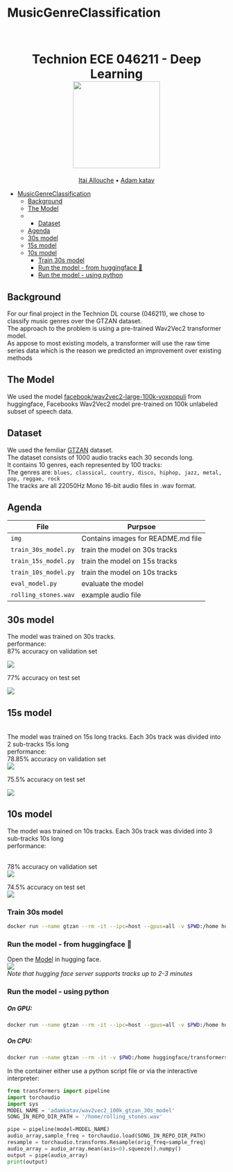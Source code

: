 # MusicGenreClassification

<h1 align="center">
  <br>
Technion ECE 046211 - Deep Learning
  <br>
  <img src="https://raw.githubusercontent.com/taldatech/ee046211-deep-learning/main/assets/nn_gumgum.gif" height="200">
</h1>
  <p align="center">
    <a href="https://github.com/ItaiAllouche">Itai Allouche</a> •
    <a href="https://github.com/adamkatav">Adam katav</a>
  </p>

- [MusicGenreClassification](#MusicGenreClassification)
  * [Background](#background)
  * [The Model](#the-model)
  * * [Dataset](#dataset)
  * [Agenda](#agenda)
  * [30s model](#30s-model)
  * [15s model](#15s-model)
  * [10s model](#10s-model)
    + [Train 30s model](#train-30s-model)
    + [Run the model - from huggingface 🤗](#Run-the-model---from-huggingface-🤗)
    + [Run the model - using python](#Run-the-model---using-python)

## Background
For our final project in the Technion DL course (046211), we chose to classify music genres over the GTZAN dataset.
<br>
The approach to the problem is using a pre-trained Wav2Vec2 transformer model.
<br>
As appose to most existing models, a transformer will use the raw time series data which is the reason we predicted an improvement over existing methods
  

## The Model
We used the model <a href="https://huggingface.co/facebook/wav2vec2-large-100k-voxpopuli">facebook/wav2vec2-large-100k-voxpopuli</a> from huggingface,
Facebooks Wav2Vec2 model pre-trained on 100k unlabeled subset of speech data.
<br>


## Dataset
We used the femiliar <a href="https://www.kaggle.com/datasets/andradaolteanu/gtzan-dataset-music-genre-classification">GTZAN</a> dataset.
<br>
The dataset consists of 1000 audio tracks each 30 seconds long.
<br>
It contains 10 genres, each represented by 100 tracks:
<br>
The genres are: `blues, classical, country, disco, hiphop, jazz, metal, pop, reggae, rock`
<br>
The tracks are all 22050Hz Mono 16-bit audio files in .wav format.


## Agenda

|File       | Purpsoe |
|----------------|---------|
|`img`| Contains images for README.md file  |
|`train_30s_model.py`| train the model on 30s tracks |
|`train_15s_model.py`| train the model on 15s tracks  |
|`train_10s_model.py`| train the model on 10s tracks  |
|`eval_model.py`| evaluate the model|
|`rolling_stones.wav`| example audio file|

## 30s model
The model was trained on 30s tracks.
<br>
performance:
<br>
87% accuracy on validation set
<br>

<img src="/img/30sec_valid.jpeg">
<br>

77% accuracy on test set
<br>

<img src="/img/30sec_test.jpeg">

## 15s model
<br>
The model was trained on 15s long tracks.
Each 30s track was divided into 2 sub-tracks 15s long
<br>
performance:
<br>
78.85% accuracy on validation set
<br>

<img src="/img/15sec_valid.jpeg">
<br>

75.5% accuracy on test set
<br>

<img src="/img/15sec_test.jpeg">

## 10s model
The model was trained on 10s tracks.
Each 30s track was divided into 3 sub-tracks 10s long
<br>
performance:

<br>
78% accuracy on validation set
<br>

<img src="/img/10sec_valid.jpeg">
<br>

74.5% accuracy on test set
<br>
<img src="/img/10sec_test.jpeg">
<br>

### Train 30s model
```bash
docker run --name gtzan --rm -it --ipc=host --gpus=all -v $PWD:/home huggingface/transformers-pytorch-gpu python3 /home/train_30s_model.py
```
### Run the model - from huggingface 🤗
Open the <a href="https://huggingface.co/adamkatav/wav2vec2_100k_gtzan_30s_model">Model</a> in hugging face.
<br>
<img src="/img/run_in_hugging_face.jpeg">
<br>
*Note that hugging face server supports tracks up to 2-3 minutes*

### Run the model - using python
##### On GPU:
```bash
docker run --name gtzan --rm -it --ipc=host --gpus=all -v $PWD:/home huggingface/transformers-pytorch-gpu
```
##### On CPU:
```bash
docker run --name gtzan --rm -it -v $PWD:/home huggingface/transformers-pytorch-gpu
```
In the container either use a python script file or via the interactive interpreter:
```python
from transformers import pipeline
import torchaudio
import sys
MODEL_NAME = 'adamkatav/wav2vec2_100k_gtzan_30s_model'
SONG_IN_REPO_DIR_PATH = '/home/rolling_stones.wav'

pipe = pipeline(model=MODEL_NAME)
audio_array,sample_freq = torchaudio.load(SONG_IN_REPO_DIR_PATH)
resample = torchaudio.transforms.Resample(orig_freq=sample_freq)
audio_array = audio_array.mean(axis=0).squeeze().numpy()
output = pipe(audio_array)
print(output)
```
